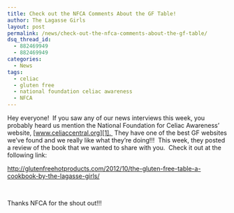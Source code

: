 ```yaml
---
title: Check out the NFCA Comments About the GF Table!
author: The Lagasse Girls
layout: post
permalink: /news/check-out-the-nfca-comments-about-the-gf-table/
dsq_thread_id:
  - 882469949
  - 882469949
categories:
  - News
tags:
  - celiac
  - gluten free
  - national foundation celiac awareness
  - NFCA
---
```

Hey everyone!  If you saw any of our news interviews this week, you probably heard us mention the National Foundation for Celiac Awareness&#8217; website, [www.celiaccentral.org][1].  They have one of the best GF websites we&#8217;ve found and we really like what they&#8217;re doing!!!  This week, they posted a review of the book that we wanted to share with you.  Check it out at the following link:

<http://glutenfreehotproducts.com/2012/10/the-gluten-free-table-a-cookbook-by-the-lagasse-girls/>

&nbsp;

Thanks NFCA for the shout out!!!

 [1]: http://www.celiaccentral.org